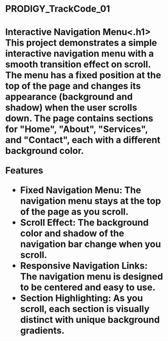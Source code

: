 # PRODIGY_TrackCode_01

<h1>Interactive Navigation Menu<.h1>
This project demonstrates a simple interactive navigation menu with a smooth transition effect on scroll. The menu has a fixed position at the top of the page and changes its appearance (background and shadow) when the user scrolls down. The page contains sections for "Home", "About", "Services", and "Contact", each with a different background color.

Features

 <ul>
        <li><strong>Fixed Navigation Menu:</strong> The navigation menu stays at the top of the page as you scroll.</li>
        <li><strong>Scroll Effect:</strong> The background color and shadow of the navigation bar change when you scroll.</li>
        <li><strong>Responsive Navigation Links:</strong> The navigation menu is designed to be centered and easy to use.</li>
        <li><strong>Section Highlighting:</strong> As you scroll, each section is visually distinct with unique background gradients.</li>
</ul>
